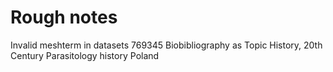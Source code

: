 # Rough notes

Invalid meshterm in datasets
      <PMID Version="1">769345</PMID>
      <MeshHeadingList>
        <MeshHeading>
          <DescriptorName UI="D001668" MajorTopicYN="Y">Biobibliography as Topic</DescriptorName>
        </MeshHeading>
        <MeshHeading>
          <DescriptorName UI="D049673" MajorTopicYN="N">History, 20th Century</DescriptorName>
        </MeshHeading>
        <MeshHeading>
          <DescriptorName UI="D010274" MajorTopicYN="N">Parasitology</DescriptorName>
          <QualifierName UI="Q000266" MajorTopicYN="Y">history</QualifierName>
        </MeshHeading>
        <MeshHeading>
          <DescriptorName UI="D011044" MajorTopicYN="N" Type="Geographic">Poland</DescriptorName>
        </MeshHeading>
      </MeshHeadingList>
